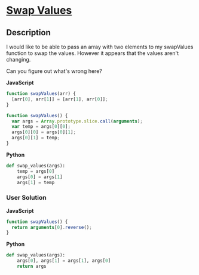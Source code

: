 # [Swap Values](https://www.codewars.com/kata/5388f0e00b24c5635e000fc6)

## Description

I would like to be able to pass an array with two elements to my swapValues function to swap the values. However it appears that the values aren't changing.

Can you figure out what's wrong here?

**JavaScript**

```js
function swapValues(arr) {
  [arr[0], arr[1]] = [arr[1], arr[0]];
}
```

```js
function swapValues() {
  var args = Array.prototype.slice.call(arguments);
  var temp = args[0][0];
  args[0][0] = args[0][1];
  args[0][1] = temp;
}
```

**Python**

```py
def swap_values(args):
    temp = args[0]
    args[0] = args[1]
    args[1] = temp
```

### User Solution

**JavaScript**

```js
function swapValues() {
  return arguments[0].reverse();
}
```

**Python**

```py
def swap_values(args):
    args[0], args[1] = args[1], args[0]
    return args
```
